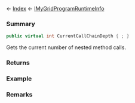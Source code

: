 ← [Index](Api-Index) ← [IMyGridProgramRuntimeInfo](Sandbox.ModAPI.Ingame.IMyGridProgramRuntimeInfo)

### Summary

```csharp
public virtual int CurrentCallChainDepth { ; }
```

Gets the current number of nested method calls.

### Returns

### Example

### Remarks

